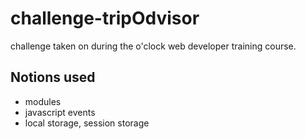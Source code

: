 # challenge-tripOdvisor

challenge taken on during the o'clock web developer training course.

## Notions used

- modules
- javascript events
- local storage, session storage
